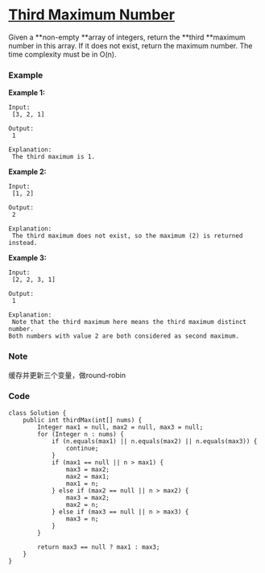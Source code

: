 # [Third Maximum Number](https://leetcode.com/problems/third-maximum-number/description/)

Given a **non-empty **array of integers, return the **third **maximum number in this array. If it does not exist, return the maximum number. The time complexity must be in O\(n\).

### Example

**Example 1:**

```
Input:
 [3, 2, 1]

Output:
 1

Explanation:
 The third maximum is 1.
```

**Example 2:**

```
Input:
 [1, 2]

Output:
 2

Explanation:
 The third maximum does not exist, so the maximum (2) is returned instead.
```

**Example 3:**

```
Input:
 [2, 2, 3, 1]

Output:
 1

Explanation:
 Note that the third maximum here means the third maximum distinct number.
Both numbers with value 2 are both considered as second maximum.
```

### Note

缓存并更新三个变量，做round-robin

### Code

```
class Solution {
    public int thirdMax(int[] nums) {
        Integer max1 = null, max2 = null, max3 = null;
        for (Integer n : nums) {
            if (n.equals(max1) || n.equals(max2) || n.equals(max3)) {
                continue;
            }
            if (max1 == null || n > max1) {
                max3 = max2;
                max2 = max1;
                max1 = n;
            } else if (max2 == null || n > max2) {
                max3 = max2;
                max2 = n;
            } else if (max3 == null || n > max3) {
                max3 = n;
            }
        }
        
        return max3 == null ? max1 : max3;
    }
}
```



